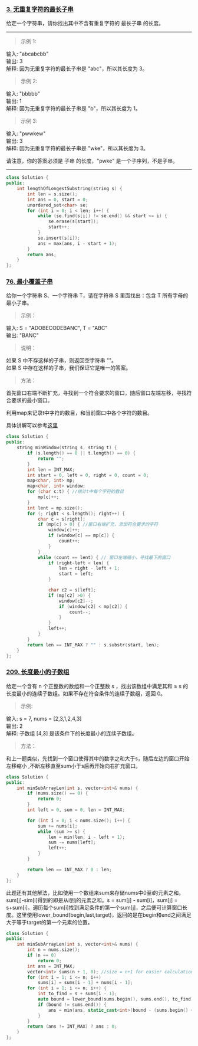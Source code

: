 ### [3. 无重复字符的最长子串](https://leetcode-cn.com/problems/longest-substring-without-repeating-characters/)

给定一个字符串，请你找出其中不含有重复字符的 最长子串 的长度。

---

> 示例 1:  

输入: "abcabcbb"  
输出: 3    
解释: 因为无重复字符的最长子串是 "abc"，所以其长度为 3。   

> 示例 2:  

输入: "bbbbb"  
输出: 1  
解释: 因为无重复字符的最长子串是 "b"，所以其长度为 1。    

> 示例 3:  

输入: "pwwkew"  
输出: 3   
解释: 因为无重复字符的最长子串是 "wke"，所以其长度为 3。    

 请注意，你的答案必须是 子串 的长度，"pwke" 是一个子序列，不是子串。    

---

```c++
class Solution {
public:
    int lengthOfLongestSubstring(string s) {
        int len = s.size();
        int ans = 0, start = 0;
        unordered_set<char> se;
        for (int i = 0; i < len; i++) {
            while (se.find(s[i]) != se.end() && start <= i) {
                se.erase(s[start]);
                start++;
            }
            se.insert(s[i]);
            ans = max(ans, i - start + 1);
        }
        return ans;
    }
};

```

### [76. 最小覆盖子串](https://leetcode-cn.com/problems/minimum-window-substring/)

给你一个字符串 S、一个字符串 T，请在字符串 S 里面找出：包含 T 所有字母的最小子串。

> 示例：  

输入: S = "ADOBECODEBANC", T = "ABC"  
输出: "BANC"      

> 说明：    

如果 S 中不存这样的子串，则返回空字符串 ""。  
如果 S 中存在这样的子串，我们保证它是唯一的答案。       

> 方法：  

首先窗口右端不断扩充，寻找到一个符合要求的窗口，随后窗口左端左移，寻找符合要求的最小窗口。  

利用map来记录t中字符的数目，和当前窗口中各个字符的数目。  

具体讲解可以参考[这里](https://leetcode-cn.com/problems/minimum-window-substring/solution/hua-dong-chuang-kou-suan-fa-tong-yong-si-xiang-by-/)

```c++
class Solution {
public:
    string minWindow(string s, string t) {
        if (s.length() == 0 || t.length() == 0) {
            return "";
        }
        int len = INT_MAX;
        int start = 0, left = 0, right = 0, count = 0;
        map<char, int> mp;
        map<char, int> window;
        for (char c:t) { //统计t中每个字符的数目
            mp[c]++;
        }
        int lent = mp.size();
        for (; right < s.length(); right++) {
            char c = s[right];
            if (mp[c] > 0) { //窗口右端扩充，添加符合要求的字符
                window[c]++;
                if (window[c] == mp[c]) {
                    count++;
                }
            }
            while (count == lent) { // 窗口左端缩小，寻找最下的窗口
                if (right-left < len) {
                    len = right - left + 1;
                    start = left;
                }

                char c2 = s[left];
                if (mp[c2] >0) {
                    window[c2]--;
                    if (window[c2] < mp[c2]) {
                        count--;
                    }
                }
                left++;
            }
        }
        return len == INT_MAX ? "" : s.substr(start, len);
    }
};
```



### [209. 长度最小的子数组](https://leetcode-cn.com/problems/minimum-size-subarray-sum/)

给定一个含有 n 个正整数的数组和一个正整数 s ，找出该数组中满足其和 ≥ s 的长度最小的连续子数组。如果不存在符合条件的连续子数组，返回 0。   

>  示例:    

输入: s = 7, nums = [2,3,1,2,4,3]   
输出: 2   
解释: 子数组 [4,3] 是该条件下的长度最小的连续子数组。   

> 方法：  

和上一题类似，先找到一个窗口使得其中的数字之和大于s，随后左边的窗口开始左移缩小 ,不断左移直至sum小于s后再开始向右扩充窗口。

```c++
class Solution {
public:
    int minSubArrayLen(int s, vector<int>& nums) {
        if (nums.size() == 0) {
            return 0;
        }
        int left = 0, sum = 0, len = INT_MAX;

        for (int i = 0; i < nums.size(); i++) {
            sum += nums[i];
            while (sum >= s) {
                len = min(len, i - left + 1);
                sum -= nums[left];
                left++;
            }
        }

        return len == INT_MAX ? 0 : len;
    }
};
```

此题还有其他解法，比如使用一个数组来sum来存储nums中0至i的元素之和。sum[j]-sim[i]得到的即是从i到j的元素之和。s = sum[j] - sum[i]，sum[j] = s+sum[i]。遍历每个sum[i]找到满足条件的第一个sum[j]，之后便可计算窗口长度。这里使用lower_bound(begin,last,target)，返回的是在begin和end之间满足大于等于target的第一个元素的位置。

```c++
class Solution {
public:
    int minSubArrayLen(int s, vector<int>& nums) {
        int n = nums.size();
        if (n == 0)
            return 0;
        int ans = INT_MAX;
        vector<int> sums(n + 1, 0); //size = n+1 for easier calculations
        for (int i = 1; i <= n; i++)
            sums[i] = sums[i - 1] + nums[i - 1];
        for (int i = 1; i <= n; i++) {
            int to_find = s + sums[i - 1];
            auto bound = lower_bound(sums.begin(), sums.end(), to_find);
            if (bound != sums.end()) {
                ans = min(ans, static_cast<int>(bound - (sums.begin() + i )+1));
            }
        }
        return (ans != INT_MAX) ? ans : 0;
    }
};
```







   